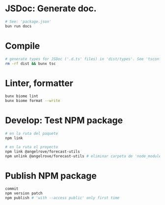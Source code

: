 
# JSDoc: Generate doc.

```bash
# See: 'package.json'
bun run docs
```

# Compile

```bash
# generate types for JSDoc ('.d.ts' files) in 'dist/types'. See 'tsconfig.json'
rm -rf dist && bunx tsc
```

# Linter, formatter

```sh
bunx biome lint
bunx biome format --write
```

# Develop: Test NPM package

```bash
# en la ruta del paquete
npm link

# en la ruta el proyecto
npm link @angelrove/forecast-utils
npm unlink @angelrove/forecast-utils # eliminar carpeta de 'node_modules'
```

# Publish NPM package

```bash
commit
npm version patch
npm publish # 'with --access public' only first time
```
